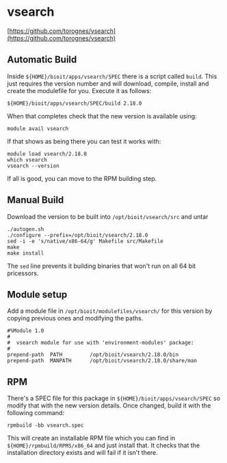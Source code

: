 # vsearch

[https://github.com/torognes/vsearch](https://github.com/torognes/vsearch)

## Automatic Build

Inside `${HOME}/bioit/apps/vsearch/SPEC` there is a script called `build`. This just requires the version number and will download, compile, install and create the modulefile for you. Execute it as follows: 

    ${HOME}/bioit/apps/vsearch/SPEC/build 2.18.0

When that completes check that the new version is available using:

    module avail vsearch

If that shows as being there you can test it works with:

    module load vsearch/2.18.0
    which vsearch
    vsearch --version

If all is good, you can move to the RPM building step.

## Manual Build

Download the version to be built into `/opt/bioit/vsearch/src` and untar

    ./autogen.sh
    ./configure --prefix=/opt/bioit/vsearch/2.18.0
    sed -i -e 's/native/x86-64/g' Makefile src/Makefile
    make
    make install

The `sed` line prevents it building binaries that won't run on all 64 bit pricessors.

## Module setup

Add a module file in `/opt/bioit/modulefiles/vsearch/` for this version by copying previous ones and modifying the paths.

    #%Module 1.0
    #
    #  vsearch module for use with 'environment-modules' package:
    #
    prepend-path  PATH         /opt/bioit/vsearch/2.18.0/bin
    prepend-path  MANPATH      /opt/bioit/vsearch/2.18.0/share/man

## RPM

There's a SPEC file for this package in `${HOME}/bioit/apps/vsearch/SPEC` so modify that with the new version details. Once changed, build it with the following command:

    rpmbuild -bb vsearch.spec

This will create an installable RPM file which you can find in `${HOME}/rpmbuild/RPMS/x86_64` and just install that. It checks that the installation directory exists and will fail if it isn't there.
